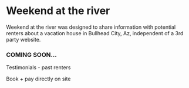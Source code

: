 # Weekend at the river
Weekend at the river was designed to share information with potential renters about a vacation house in Bullhead City, Az, independent of a 3rd party website.



### COMING SOON...
Testimonials - past renters

Book + pay directly on site
